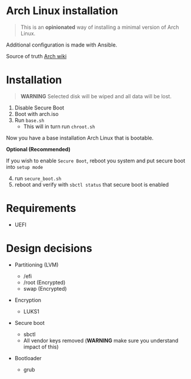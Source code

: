 # Arch Linux installation

> This is an **opinionated** way of installing a minimal version of Arch Linux.

Additional configuration is made with Ansible.

Source of truth [Arch wiki](https://wiki.archlinux.org/)

# Installation

> **WARNING** Selected disk will be wiped and all data will be lost.

1. Disable Secure Boot
2. Boot with arch.iso
3. Run `base.sh`
    - This will in turn run `chroot.sh`

Now you have a base installation Arch Linux that is bootable.

**Optional (Recommended)**

If you wish to enable `Secure Boot`, reboot you system and put secure boot into
`setup mode`

4. run `secure_boot.sh`
5. reboot and verify with `sbctl status` that secure boot is enabled

# Requirements

- UEFI

# Design decisions

- Partitioning (LVM)
  - /efi
  - /root (Encrypted)
  - swap (Encrypted)

- Encryption
  - LUKS1

- Secure boot
  - sbctl
  - All vendor keys removed (**WARNING** make sure you understand impact of
    this)

- Bootloader
  - grub
